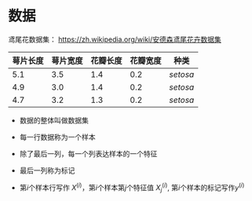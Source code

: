 # 数据
鸢尾花数据集：
https://zh.wikipedia.org/wiki/安德森鸢尾花卉数据集

| 萼片长度 | 萼片宽度 | 花瓣长度 | 花瓣宽度 | 种类     |
| -------- | -------- | -------- | -------- | -------- |
| 5.1      | 3.5      | 1.4      | 0.2      | *setosa* |
| 4.9      | 3.0      | 1.4      | 0.2      | *setosa* |
| 4.7      | 3.2      | 1.3      | 0.2      | *setosa* |



- 数据的整体叫做数据集
- 每一行数据称为一个样本
- 除了最后一列，每一个列表达样本的一个特征
- 最后一列称为标记

- 第$i$个样本行写作 $X^{(i)}$，第$i$个样本第$j$个特征值 $X_j^{(i)}$, 第$i$个样本的标记写作$y^{(i)}$

